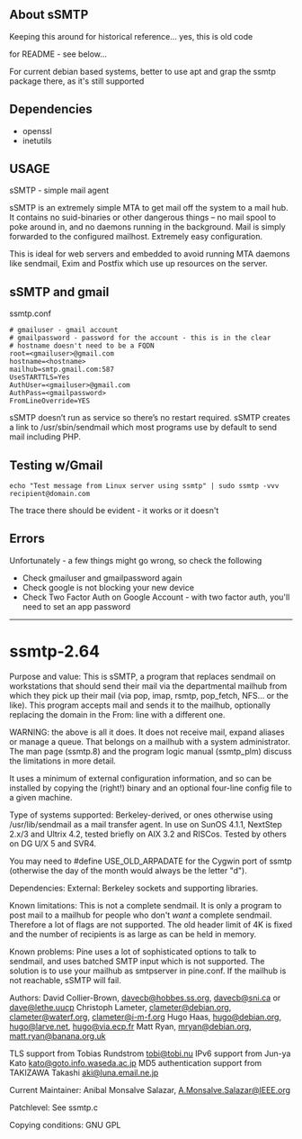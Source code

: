 ## About sSMTP

Keeping this around for historical reference... yes, this is old code

for README - see below...

For current debian based systems, better to use apt and grap the ssmtp package there, as it's still supported

## Dependencies

* openssl
* inetutils

## USAGE

sSMTP - simple mail agent

sSMTP is an extremely simple MTA to get mail off the system to a mail hub. It contains no suid-binaries or other dangerous things – no mail spool to poke around in, and no daemons running in the background. Mail is simply forwarded to the configured mailhost. Extremely easy configuration.

This is ideal for web servers and embedded to avoid running MTA daemons like sendmail, Exim and Postfix which use up resources on the server.

## sSMTP and gmail

ssmtp.conf

```
# gmailuser - gmail account
# gmailpassword - password for the account - this is in the clear
# hostname doesn't need to be a FQDN
root=<gmailuser>@gmail.com
hostname=<hostname>
mailhub=smtp.gmail.com:587
UseSTARTTLS=Yes
AuthUser=<gmailuser>@gmail.com
AuthPass=<gmailpassword>
FromLineOverride=YES
```

sSMTP doesn’t run as service so there’s no restart required. sSMTP creates a link to /usr/sbin/sendmail which most programs use by default to send mail including PHP.

## Testing w/Gmail

```
echo "Test message from Linux server using ssmtp" | sudo ssmtp -vvv recipient@domain.com
```

The trace there should be evident - it works or it doesn't

## Errors

Unfortunately - a few things might go wrong, so check the following

* Check gmailuser and gmailpassword again
* Check google is not blocking your new device
* Check Two Factor Auth on Google Account - with two factor auth, you'll need to set an app password


***

# ssmtp-2.64

Purpose and value:
 This is sSMTP, a program that replaces sendmail on workstations that should
 send their mail via the departmental mailhub from which they pick up their
 mail (via pop, imap, rsmtp, pop_fetch, NFS... or the like).  This program
 accepts mail and sends it to the mailhub, optionally replacing the domain in
 the From: line with a different one.

 WARNING: the above is all it does. It does not receive mail, expand aliases
 or manage a queue.  That belongs on a mailhub with a system administrator.
 The man page (ssmtp.8) and the program logic manual (ssmtp_plm) discuss the
 limitations in more detail.

 It uses a minimum of external configuration information, and so can be
 installed by copying the (right!) binary and an optional four-line config
 file to a given machine. 

Type of systems supported:
 Berkeley-derived, or ones otherwise using /usr/lib/sendmail as a mail transfer
 agent. In use on SunOS 4.1.1, NextStep 2.x/3 and Ultrix 4.2, tested briefly on
 AIX 3.2 and RISCos. Tested by others on DG U/X 5 and SVR4.

 You may need to #define USE_OLD_ARPADATE for the Cygwin port of ssmtp
 (otherwise the day of the month would always be the letter "d").

Dependencies:
 External: Berkeley sockets and supporting libraries.

Known limitations:
 This is not a complete sendmail. It is only a program to post mail to a
 mailhub for people who don't *want* a complete sendmail. Therefore a lot of
 flags are not supported. The old header limit of 4K is fixed and the number
 of recipients is as large as can be held in memory.

Known problems:
 Pine uses a lot of sophisticated options to talk to sendmail, and uses
 batched SMTP input which is not supported. The solution is to use your mailhub
 as smtpserver in pine.conf. If the mailhub is not reachable, sSMTP will fail.

Authors:
 David Collier-Brown, davecb@hobbes.ss.org, davecb@sni.ca or dave@lethe.uucp
 Christoph Lameter, clameter@debian.org, clameter@waterf.org, clameter@i-m-f.org
 Hugo Haas, hugo@debian.org, hugo@larve.net, hugo@via.ecp.fr
 Matt Ryan, mryan@debian.org, matt.ryan@banana.org.uk

TLS support from Tobias Rundstrom <tobi@tobi.nu>
IPv6 support from Jun-ya Kato <kato@goto.info.waseda.ac.jp>
MD5 authentication support from TAKIZAWA Takashi <aki@luna.email.ne.jp>

Current Maintainer:
 Anibal Monsalve Salazar, A.Monsalve.Salazar@IEEE.org

Patchlevel:
 See ssmtp.c

Copying conditions:
 GNU GPL
